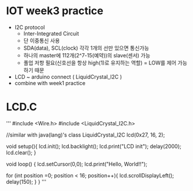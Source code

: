 # IOT week3 practice
+ I2C protocol 
  - Inter-Integrated Circuit
  - 단 이중통신 사용
  - SDA(data), SCL(clock) 각각 1개의 선만 있으면 통신가능
  - 하나의 master에 112개(2^7-15(예약))의 slave(센서) 가능
  - 풀업 저항 필요(신호선을 항상 high(1)로 유지하는 역할) = LOW를 제어 가능하기 때문
+ LCD ~ arduino connect ( LiquidCrystal_I2C )
+ combine with week1 practice

# LCD.C
'''
#include <Wire.h>
#include <LiquidCrystal_I2C.h>

//similar with java(lang)'s class
LiquidCrystal_I2C lcd(0x27, 16, 2);

void setup(){
  lcd.init();
  lcd.backlight();
  lcd.print("LCD init");
  delay(2000);
  lcd.clear();
}

void loop() { 
  lcd.setCursor(0,0);
  lcd.print("Hello, World!!");
  
  for (int position =0; position < 16; position++){
    lcd.scrollDisplayLeft();
    delay(150);
  }
}
'''
